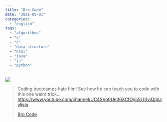 ```yaml
---
title: "Bro Code"
date: "2021-05-01"
categories: 
  - "english"
tags: 
  - "algorithms"
  - "c"
  - "c"
  - "data-structure"
  - "html"
  - "java"
  - "js"
  - "python"
---
```


![](https://yt3.ggpht.com/ytc/AAUvwngkLa2K2hztBjibf2pUaX9jdT9ytpNdPJqvRUUniw=s176-c-k-c0x00ffffff-no-rj)

> Coding bootcamps hate him! See how he can teach you to code with this one weird trick... https://www.youtube.com/channel/UC4SVo0Ue36XCfOyb5Lh1viQ/playlists
> 
> [Bro Code](https://www.youtube.com/channel/UC4SVo0Ue36XCfOyb5Lh1viQ/playlists)
